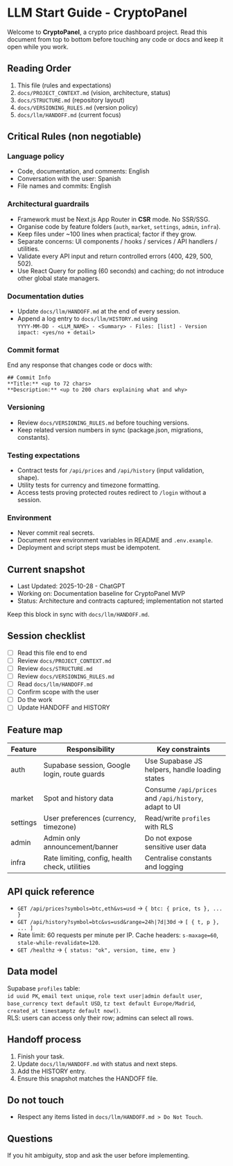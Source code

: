 # LLM Start Guide - CryptoPanel

Welcome to **CryptoPanel**, a crypto price dashboard project. Read this document from top to bottom before touching any code or docs and keep it open while you work.

## Reading Order
1. This file (rules and expectations)
2. `docs/PROJECT_CONTEXT.md` (vision, architecture, status)
3. `docs/STRUCTURE.md` (repository layout)
4. `docs/VERSIONING_RULES.md` (version policy)
5. `docs/llm/HANDOFF.md` (current focus)

## Critical Rules (non negotiable)

### Language policy
- Code, documentation, and comments: English
- Conversation with the user: Spanish
- File names and commits: English

### Architectural guardrails
- Framework must be Next.js App Router in **CSR** mode. No SSR/SSG.
- Organise code by feature folders (`auth`, `market`, `settings`, `admin`, `infra`).
- Keep files under ~100 lines when practical; factor if they grow.
- Separate concerns: UI components / hooks / services / API handlers / utilities.
- Validate every API input and return controlled errors (400, 429, 500, 502).
- Use React Query for polling (60 seconds) and caching; do not introduce other global state managers.

### Documentation duties
- Update `docs/llm/HANDOFF.md` at the end of every session.
- Append a log entry to `docs/llm/HISTORY.md` using  
  `YYYY-MM-DD - <LLM_NAME> - <Summary> - Files: [list] - Version impact: <yes/no + detail>`

### Commit format
End any response that changes code or docs with:
```
## Commit Info
**Title:** <up to 72 chars>
**Description:** <up to 200 chars explaining what and why>
```

### Versioning
- Review `docs/VERSIONING_RULES.md` before touching versions.
- Keep related version numbers in sync (package.json, migrations, constants).

### Testing expectations
- Contract tests for `/api/prices` and `/api/history` (input validation, shape).
- Utility tests for currency and timezone formatting.
- Access tests proving protected routes redirect to `/login` without a session.

### Environment
- Never commit real secrets.
- Document new environment variables in README and `.env.example`.
- Deployment and script steps must be idempotent.

## Current snapshot
- Last Updated: 2025-10-28 - ChatGPT
- Working on: Documentation baseline for CryptoPanel MVP
- Status: Architecture and contracts captured; implementation not started

Keep this block in sync with `docs/llm/HANDOFF.md`.

## Session checklist
- [ ] Read this file end to end
- [ ] Review `docs/PROJECT_CONTEXT.md`
- [ ] Review `docs/STRUCTURE.md`
- [ ] Review `docs/VERSIONING_RULES.md`
- [ ] Read `docs/llm/HANDOFF.md`
- [ ] Confirm scope with the user
- [ ] Do the work
- [ ] Update HANDOFF and HISTORY

## Feature map
| Feature | Responsibility | Key constraints |
|---------|----------------|-----------------|
| auth | Supabase session, Google login, route guards | Use Supabase JS helpers, handle loading states |
| market | Spot and history data | Consume `/api/prices` and `/api/history`, adapt to UI |
| settings | User preferences (currency, timezone) | Read/write `profiles` with RLS |
| admin | Admin only announcement/banner | Do not expose sensitive user data |
| infra | Rate limiting, config, health check, utilities | Centralise constants and logging |

## API quick reference
- `GET /api/prices?symbols=btc,eth&vs=usd` -> `{ btc: { price, ts }, ... }`
- `GET /api/history?symbol=btc&vs=usd&range=24h|7d|30d` -> `[ { t, p }, ... ]`
- Rate limit: 60 requests per minute per IP. Cache headers: `s-maxage=60`, `stale-while-revalidate=120`.
- `GET /healthz` -> `{ status: "ok", version, time, env }`

## Data model
Supabase `profiles` table:  
`id uuid PK`, `email text unique`, `role text user|admin default user`, `base_currency text default USD`, `tz text default Europe/Madrid`, `created_at timestamptz default now()`.  
RLS: users can access only their row; admins can select all rows.

## Handoff process
1. Finish your task.
2. Update `docs/llm/HANDOFF.md` with status and next steps.
3. Add the HISTORY entry.
4. Ensure this snapshot matches the HANDOFF file.

## Do not touch
- Respect any items listed in `docs/llm/HANDOFF.md > Do Not Touch`.

## Questions
If you hit ambiguity, stop and ask the user before implementing.
